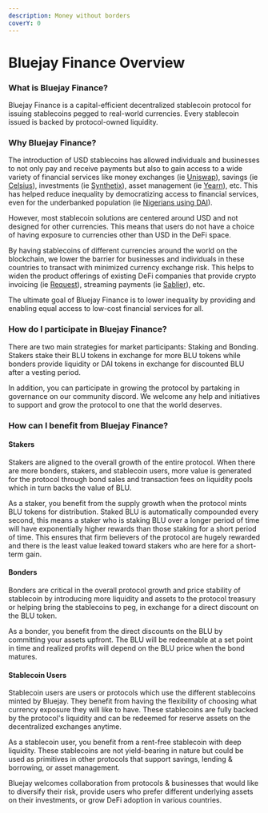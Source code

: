 ```yaml
---
description: Money without borders
coverY: 0
---
```


# Bluejay Finance Overview

### What is Bluejay Finance?

Bluejay Finance is a capital-efficient decentralized stablecoin protocol for issuing stablecoins pegged to real-world currencies. Every stablecoin issued is backed by protocol-owned liquidity.

### Why Bluejay Finance?

The introduction of USD stablecoins has allowed individuals and businesses to not only pay and receive payments but also to gain access to a wide variety of financial services like money exchanges (ie [Uniswap](https://uniswap.org/)), savings (ie [Celsius](https://celsius.network/)), investments (ie [Synthetix](https://synthetix.io/)), asset management (ie [Yearn](https://yearn.finance/)), etc. This has helped reduce inequality by democratizing access to financial services, even for the underbanked population (ie [Nigerians using DAI](https://www.coindesk.com/markets/2021/03/15/nigerians-turn-to-stablecoins-for-protection-against-inflation/)).

However, most stablecoin solutions are centered around USD and not designed for other currencies. This means that users do not have a choice of having exposure to currencies other than USD in the DeFi space.

By having stablecoins of different currencies around the world on the blockchain, we lower the barrier for businesses and individuals in these countries to transact with minimized currency exchange risk. This helps to widen the product offerings of existing DeFi companies that provide crypto invoicing (ie [Request](https://request.network/en/)), streaming payments (ie [Sablier](https://sablier.finance/)), etc.

The ultimate goal of Bluejay Finance is to lower inequality by providing and enabling equal access to low-cost financial services for all.

### How do I participate in Bluejay Finance?

There are two main strategies for market participants: Staking and Bonding. Stakers stake their BLU tokens in exchange for more BLU tokens while bonders provide liquidity or DAI tokens in exchange for discounted BLU after a vesting period.

In addition, you can participate in growing the protocol by partaking in governance on our community discord. We welcome any help and initiatives to support and grow the protocol to one that the world deserves.

### How can I benefit from Bluejay Finance?

#### Stakers

Stakers are aligned to the overall growth of the entire protocol. When there are more bonders, stakers, and stablecoin users, more value is generated for the protocol through bond sales and transaction fees on liquidity pools which in turn backs the value of BLU.

As a staker, you benefit from the supply growth when the protocol mints BLU tokens for distribution. Staked BLU is automatically compounded every second, this means a staker who is staking BLU over a longer period of time will have exponentially higher rewards than those staking for a short period of time. This ensures that firm believers of the protocol are hugely rewarded and there is the least value leaked toward stakers who are here for a short-term gain.

#### Bonders

Bonders are critical in the overall protocol growth and price stability of stablecoin by introducing more liquidity and assets to the protocol treasury or helping bring the stablecoins to peg, in exchange for a direct discount on the BLU token.

As a bonder, you benefit from the direct discounts on the BLU by committing your assets upfront. The BLU will be redeemable at a set point in time and realized profits will depend on the BLU price when the bond matures.

#### Stablecoin Users

Stablecoin users are users or protocols which use the different stablecoins minted by Bluejay. They benefit from having the flexibility of choosing what currency exposure they will like to have. These stablecoins are fully backed by the protocol's liquidity and can be redeemed for reserve assets on the decentralized exchanges anytime.

As a stablecoin user, you benefit from a rent-free stablecoin with deep liquidity. These stablecoins are not yield-bearing in nature but could be used as primitives in other protocols that support savings, lending & borrowing, or asset management.

Bluejay welcomes collaboration from protocols & businesses that would like to diversify their risk, provide users who prefer different underlying assets on their investments, or grow DeFi adoption in various countries.
